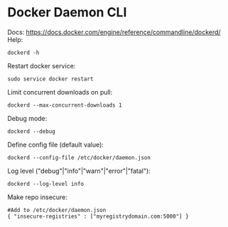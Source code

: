 # Docker Daemon CLI

Docs: https://docs.docker.com/engine/reference/commandline/dockerd/
Help: 
```
dockerd -h
```
Restart docker service:
```
sudo service docker restart
```
Limit concurrent downloads on pull: 
```
dockerd --max-concurrent-downloads 1
```
Debug mode: 
```
dockerd --debug
```
Define config file (default value): 
```
dockerd --config-file /etc/docker/daemon.json
```
Log level ("debug"|"info"|"warn"|"error"|"fatal"): 
```
dockerd --log-level info
```
Make repo insecure:
```
#Add to /etc/docker/daemon.json
{ "insecure-registries" : ["myregistrydomain.com:5000"] }
```
